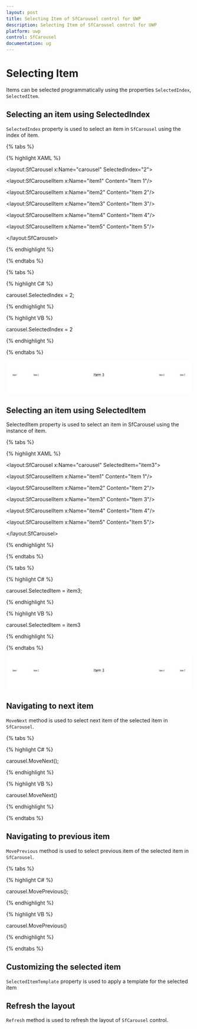 ```yaml
---
layout: post
title: Selecting Item of SfCarousel control for UWP
description: Selecting Item of SfCarousel control for UWP
platform: uwp
control: SfCarousel
documentation: ug
---
```

# Selecting Item

Items can be selected programmatically using the properties `SelectedIndex`, `SelectedItem`.

## Selecting an item using SelectedIndex

`SelectedIndex` property is used to select an item in `SfCarousel` using the index of item. 

{% tabs %}

{% highlight XAML %}

<layout:SfCarousel x:Name="carousel" SelectedIndex="2">

<layout:SfCarouselItem x:Name="item1" Content="Item 1"/>

<layout:SfCarouselItem x:Name="item2" Content="Item 2"/>

<layout:SfCarouselItem x:Name="item3" Content="Item 3"/>

<layout:SfCarouselItem x:Name="item4" Content="Item 4"/>

<layout:SfCarouselItem x:Name="item5" Content="Item 5"/>

</layout:SfCarousel>

{% endhighlight %}

{% endtabs %}

{% tabs %}

{% highlight C# %}

carousel.SelectedIndex = 2;

{% endhighlight %}

{% highlight VB %}

carousel.SelectedIndex = 2

{% endhighlight %}

{% endtabs %}

![Provided SelectedIndex for Carousel](SfCarousel-images/SfCarousel-img7.jpeg)


## Selecting an item using SelectedItem

SelectedItem property is used to select an item in SfCarousel using the instance of item. 

{% tabs %}

{% highlight XAML %}

<layout:SfCarousel x:Name="carousel" SelectedItem="item3">

<layout:SfCarouselItem x:Name="item1" Content="Item 1"/>

<layout:SfCarouselItem x:Name="item2" Content="Item 2"/>

<layout:SfCarouselItem x:Name="item3" Content="Item 3"/>

<layout:SfCarouselItem x:Name="item4" Content="Item 4"/>

<layout:SfCarouselItem x:Name="item5" Content="Item 5"/>

</layout:SfCarousel>

{% endhighlight %}

{% endtabs %}

{% tabs %}

{% highlight C# %}

carousel.SelectedItem = item3;

{% endhighlight %}

{% highlight VB %}

carousel.SelectedItem = item3

{% endhighlight %}

{% endtabs %}

![Provided SelectedItem for Carousel](SfCarousel-images/SfCarousel-img8.jpeg)

## Navigating to next item

`MoveNext` method is used to select next item of the selected item in `SfCarousel`.

{% tabs %}

{% highlight C# %}

carousel.MoveNext();

{% endhighlight %}

{% highlight VB %}

carousel.MoveNext()

{% endhighlight %}

{% endtabs %}

## Navigating to previous item

`MovePrevious` method is used to select previous item of the selected item in `SfCarousel`.

{% tabs %}

{% highlight C# %}

carousel.MovePrevious();

{% endhighlight %}

{% highlight VB %}

carousel.MovePrevious()

{% endhighlight %}

{% endtabs %}

## Customizing the selected item

`SelectedItemTemplate` property is used to apply a template for the selected item

## Refresh the layout

`Refresh` method is used to refresh the layout of `SfCarousel` control.

